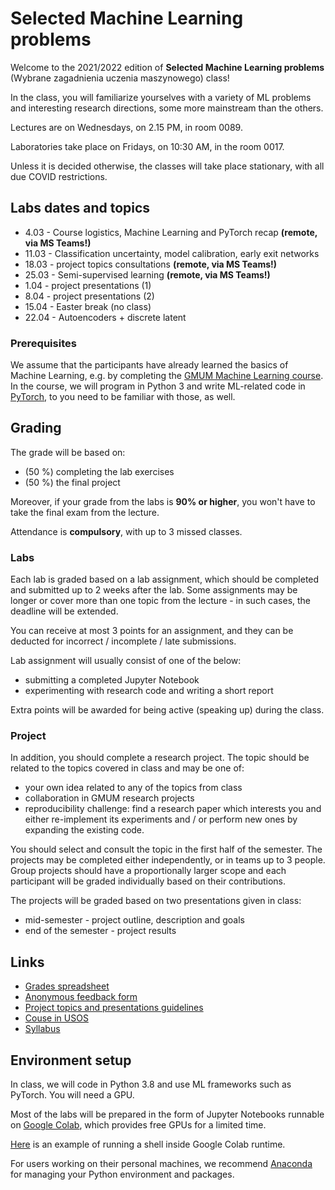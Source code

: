 # Selected Machine Learning problems

Welcome to the 2021/2022 edition of **Selected Machine Learning problems** (Wybrane zagadnienia uczenia maszynowego) class!

In the class, you will familiarize yourselves with a variety of ML problems and interesting research directions, some more mainstream than the others.

Lectures are on Wednesdays, on 2.15 PM, in room 0089.

Laboratories take place on Fridays, on 10:30 AM, in the room 0017. 

Unless it is decided otherwise, the classes will take place stationary, with all due COVID restrictions.


## Labs dates and topics


* 4.03 - Course logistics, Machine Learning and PyTorch recap **(remote, via MS Teams!)**
* 11.03 - Classification uncertainty, model calibration, early exit networks
* 18.03 - project topics consultations **(remote, via MS Teams!)**
* 25.03 - Semi-supervised learning **(remote, via MS Teams!)**
* 1.04 - project presentations (1)
* 8.04 - project presentations (2)
* 15.04 - Easter break (no class)
* 22.04 - Autoencoders + discrete latent 


### Prerequisites

We assume that the participants have already learned the basics of Machine Learning, e.g. by completing the [GMUM Machine Learning course](https://github.com/gmum/ml2021-22).
In the course, we will program in Python 3 and write ML-related code in [PyTorch](https://pytorch.org/), to you need to be familiar with those, as well.

## Grading

The grade will be based on:
* (50 %) completing the lab exercises
* (50 %) the final project

Moreover, if your grade from the labs is **90% or higher**, you won't have to take the final exam from the lecture.

Attendance is **compulsory**, with up to 3 missed classes. 


### Labs

Each lab is graded based on a lab assignment, which should be completed and submitted up to 2 weeks after the lab. Some assignments may be longer or cover more than one topic from the lecture - in such cases, the deadline will be extended.

You can receive at most 3 points for an assignment, and they can be deducted for incorrect / incomplete / late submissions. 


Lab assignment will usually consist of one of the below:
* submitting a completed Jupyter Notebook 
* experimenting with research code and writing a short report


Extra points will be awarded for being active (speaking up) during the class.

### Project

In addition, you should complete a research project. The topic should be related to the topics covered in class and may be one of:
* your own idea related to any of the topics from class
* collaboration in GMUM research projects 
* reproducibility challenge: find a research paper which interests you and either re-implement its experiments and / or perform new ones by expanding the existing code.

You should select and consult the topic in the first half of the semester. The projects may be completed either independently, or in teams up to 3 people. Group projects should have a proportionally larger scope and each participant will be graded individually based on their contributions.

The projects will be graded based on two presentations given in class:
* mid-semester - project outline, description and goals
* end of the semester - project results 


## Links

* [Grades spreadsheet](https://docs.google.com/spreadsheets/d/12Stspm905BNUe4tT0zSyX5qpVT-MyzA9zeD2HE4uA20/edit?usp=sharing)
* [Anonymous feedback form](https://forms.gle/yELcs24WhjtW1JYv5)
* [Project topics and presentations guidelines](https://docs.google.com/document/d/1Xr49OjhKMTZu1Cxmz3b1exezXf9OWDgnlo3IzuYEhtw/edit?usp=sharing)
* [Couse in USOS](https://www.usosweb.uj.edu.pl/kontroler.php?_action=katalog2/przedmioty/pokazPrzedmiot&kod=WMI.II-WZUM-S)
* [Syllabus](https://sylabus.uj.edu.pl/pl/document/e5e152c4-54ec-487f-823a-de691d82e8f7.pdf)


## Environment setup

In class, we will code in Python 3.8 and use ML frameworks such as PyTorch. You will need a GPU. 

Most of the labs will be prepared in the form of Jupyter Notebooks runnable on [Google Colab](https://colab.research.google.com/?utm_source=scs-index), which provides free GPUs for a limited time.

[Here](https://colab.research.google.com/github/DarremMolko/Hoarder-Colab-Notebooks/blob/master/Google_Colab_Shell.ipynb) is an example of running a shell inside Google Colab runtime.

For users working on their personal machines, we recommend [Anaconda](https://docs.conda.io/projects/conda/en/latest/user-guide/getting-started.html) for managing your Python environment and packages.



